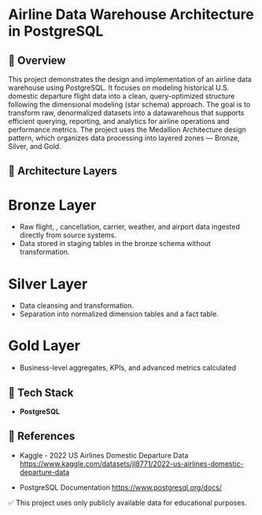 # Airline Data Warehouse Architecture in PostgreSQL

## 📌 Overview

This project demonstrates the design and implementation of an airline data warehouse using PostgreSQL. It focuses on modeling historical U.S. domestic departure flight data into a clean, query-optimized structure following the dimensional modeling (star schema) approach. The goal is to transform raw, denormalized datasets into a datawarehous that supports efficient querying, reporting, and analytics for airline operations and performance metrics. The project uses the Medallion Architecture design pattern, which organizes data processing into layered zones — Bronze, Silver, and Gold.

## 🧱 Architecture Layers

# Bronze Layer
- Raw flight, , cancellation, carrier, weather, and airport data ingested directly from source systems.
- Data stored in staging tables in the bronze schema without transformation.

# Silver Layer
- Data cleansing and transformation.
- Separation into normalized dimension tables and a fact table.

# Gold Layer
- Business-level aggregates, KPIs, and advanced metrics calculated

## 🧰 Tech Stack
- **PostgreSQL**

## 🔗 References

- Kaggle - 2022 US Airlines Domestic Departure Data
https://www.kaggle.com/datasets/jl8771/2022-us-airlines-domestic-departure-data

- PostgreSQL Documentation
https://www.postgresql.org/docs/

✅ This project uses only publicly available data for educational purposes.